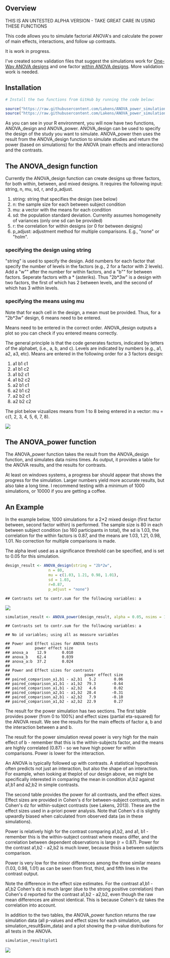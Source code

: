
Overview
--------

THIS IS AN UNTESTED ALPHA VERSION - TAKE GREAT CARE IN USING THESE FUNCTIONS

This code allows you to simulate factorial ANOVA's and calculate the power of main effects, interactions, and follow up contrasts.

It is work in progress.

I've created some validation files that suggest the simulations work for [One-Way ANOVA designs](https://github.com/Lakens/ANOVA_power_simulation/blob/master/validation_files/validation_power_between.md) and one factor [within ANOVA designs](https://github.com/Lakens/ANOVA_power_simulation/blob/master/validation_files/validation_power_within.md). More validation work is needed.

Installation
------------

``` r
# Install the two functions from GitHub by running the code below:

source("https://raw.githubusercontent.com/Lakens/ANOVA_power_simulation/master/ANOVA_design.R")
source("https://raw.githubusercontent.com/Lakens/ANOVA_power_simulation/master/ANOVA_power.R")
```

As you can see in your R environment, you will now have two functions, ANOVA\_design and ANOVA\_power. ANOVA\_design can be used to specify the design of the study you want to simulate. ANOVA\_power then uses the result from the ANOVA\_design function to simulate studies and return the power (based on simulations) for the ANOVA (main effects and interactions) and the contrasts.

The ANOVA\_design function
--------------------------

Currently the ANOVA\_design function can create designs up three factors, for both within, between, and mixed designs. It requires the following input: string, n, mu, sd, r, and p\_adjust.

1.  string: string that specifies the design (see below)
2.  n: the sample size for each between subject condition
3.  mu: a vector with the means for each condition
4.  sd: the population standard deviation. Currenlty assumes homogeneity of variances (only one sd can be provided)
5.  r: the correlation for within designs (or 0 for between designs)
6.  p\_adjust: adjustment method for multiple comparisons. E.g., "none" or "holm".

### specifying the design using string

"string" is used to specify the design. Add numbers for each factor that specify the number of levels in the factors (e.g., 2 for a factor with 2 levels). Add a "w"" after the number for within factors, and a "b"" for between factors. Seperate factors with a \* (asteriks). Thus "2b\*3w" is a design with two factors, the first of which has 2 between levels, and the second of which has 3 within levels.

### specifying the means using mu

Note that for each cell in the design, a mean must be provided. Thus, for a "2b\*3w" design, 6 means need to be entered.

Means need to be entered in the correct order. ANOVA\_design outputs a plot so you can check if you entered means correctly.

The general principle is that the code generates factors, indicated by letters of the alphabet, (i.e., a, b, and c). Levels are indicated by numbers (e.g., a1, a2, a3, etc). Means are entered in the following order for a 3 factors design:

1.  a1 b1 c1
2.  a1 b1 c2
3.  a1 b2 c1
4.  a1 b2 c2
5.  a2 b1 c1
6.  a2 b1 c2
7.  a2 b2 c1
8.  a2 b2 c2

The plot below vizualizes means from 1 to 8 being entered in a vector: mu = c(1, 2, 3, 4, 5, 6, 7, 8).

![](README_files/figure-markdown_github/unnamed-chunk-2-1.png)

The ANOVA\_power function
-------------------------

The ANOVA\_power function takes the result from the ANOVA\_design function, and simulates data nsims times. As output, it provides a table for the ANOVA results, and the results for contrasts.

At least on windows systems, a progress bar should appear that shows the progress for the simulation. Larger numbers yield more accurate results, but also take a long time. I recommend testing with a minimum of 1000 simulations, or 10000 if you are getting a coffee.

An Example
----------

In the example below, 1000 simulations for a 2\*2 mixed design (first factor between, second factor within) is performed. The sample size is 80 in each between subject condition (so 160 participants in total), the sd is 1.03, the correlation for the within factors is 0.87, and the means are 1.03, 1.21, 0.98, 1.01. No correction for multiple comparisons is made.

The alpha level used as a significance threshold can be specified, and is set to 0.05 for this simulation.

``` r
design_result <- ANOVA_design(string = "2b*2w",
                   n = 80, 
                   mu = c(1.03, 1.21, 0.98, 1.01), 
                   sd = 1.03, 
                   r=0.87, 
                   p_adjust = "none")
```

    ## Contrasts set to contr.sum for the following variables: a

![](README_files/figure-markdown_github/unnamed-chunk-3-1.png)

``` r
simulation_result <- ANOVA_power(design_result, alpha = 0.05, nsims = 1000)
```

    ## Contrasts set to contr.sum for the following variables: a

    ## No id variables; using all as measure variables

    ## Power and Effect sizes for ANOVA tests
    ##           power effect size
    ## anova_a    12.9       0.010
    ## anova_b    62.4       0.039
    ## anova_a:b  37.2       0.024
    ## 
    ## Power and Effect sizes for contrasts
    ##                                 power effect size
    ## paired_comparison_a1,b1 - a2,b1   5.2        0.06
    ## paired_comparison_a1,b1 - a1,b2  79.3       -0.64
    ## paired_comparison_a1,b1 - a2,b2   4.6        0.02
    ## paired_comparison_a2,b1 - a1,b2  28.4       -0.31
    ## paired_comparison_a2,b1 - a2,b2   7.9       -0.10
    ## paired_comparison_a1,b2 - a2,b2  22.9        0.27

The result for the power simulation has two sections. The first table provides power (from 0 to 100%) and effect sizes (partial eta-squared) for the ANOVA result. We see the results for the main effects of factor a, b and the interaction between a and b.

The result for the power simulation reveal power is very high for the main effect of b - remember that this is the within-subjects factor, and the means are highly correlated (0.87) - so we have high power for within comparisons. Power is lower for the interaction.

An ANOVA is typically followed up with contrasts. A statistical hypothesis often predicts not just an interaction, but also the shape of an interaction. For example, when looking at theplot of our design above, we might be specifically interested in comparing the mean in condition a1,b2 against a1,b1 and a2,b2 in simple contrasts.

The second table provides the power for all contrasts, and the effect sizes. Effect sizes are provided in Cohen's d for between-subject contrasts, and in Cohen's dz for within-subject contrasts (see Lakens, 2013). These are the effect sizes used in a-priori power analysis. Note that Cohen's d is slightly upwardly biased when calculated from observed data (as in these simulations).

Power is relatively high for the contrast comparing a1,b2, and a1, b1 - remember this is the within-subject contrast where means differ, and the correlation between dependent observations is large (r = 0.87). Power for the contrast a1,b2 - a2,b2 is much lower, because thisis a between subjects comparison.

Power is very low for the minor differences among the three similar means (1.03, 0.98, 1.01) as can be seen from first, third, and fifth lines in the contrast output.

Note the difference in the effect size estimates. For the contrast a1,b1 - a1,b2 Cohen's dz is much larger (due to the strong positive correlation) than Cohen's d reported for the contrast a1,b2 - a2,b2, even though the raw mean differences are almost identical. This is because Cohen's dz takes the correlation into account.

In addition to the two tables, the ANOVA\_power function returns the raw simulation data (all p-values and effect sizes for each simulation, use simulation\_result$sim\_data) and a plot showing the p-value distributions for all tests in the ANOVA.

``` r
simulation_result$plot1
```

![](README_files/figure-markdown_github/unnamed-chunk-4-1.png)
